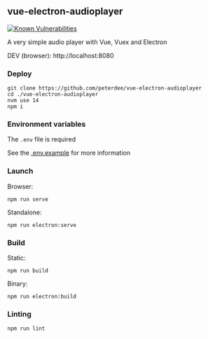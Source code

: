 ## vue-electron-audioplayer

[![Known Vulnerabilities](https://snyk.io/test/github/peterdee/vue-electron-audioplayer/badge.svg?targetFile=package.json)](https://snyk.io/test/github/peterdee/vue-electron-audioplayer?targetFile=package.json)

A very simple audio player with Vue, Vuex and Electron

DEV (browser): http://localhost:8080

### Deploy

```shell script
git clone https://github.com/peterdee/vue-electron-audioplayer
cd ./vue-electron-audioplayer
nvm use 14
npm i
```

### Environment variables

The `.env` file is required

See the [.env.example](.env.example) for more information

### Launch

Browser:

```shell script
npm run serve
```

Standalone:

```shell script
npm run electron:serve
```

### Build

Static:

```shell script
npm run build
```

Binary:

```shell script
npm run electron:build
```

### Linting

```shell script
npm run lint
```
